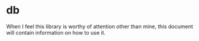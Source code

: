 # db


When I feel this library is worthy of attention other than mine, this document will contain information on how to use it.
